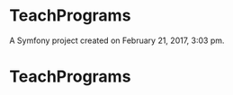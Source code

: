 TeachPrograms
=============

A Symfony project created on February 21, 2017, 3:03 pm.
# TeachPrograms
